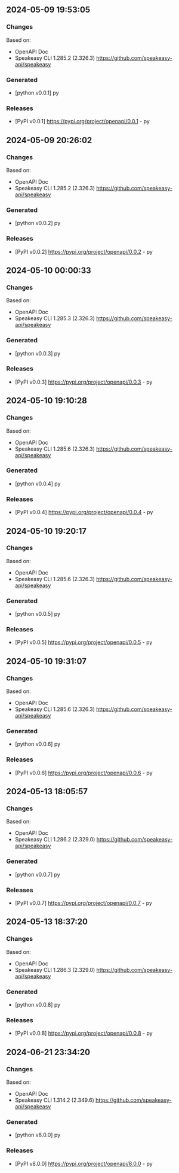 

## 2024-05-09 19:53:05
### Changes
Based on:
- OpenAPI Doc  
- Speakeasy CLI 1.285.2 (2.326.3) https://github.com/speakeasy-api/speakeasy
### Generated
- [python v0.0.1] py
### Releases
- [PyPI v0.0.1] https://pypi.org/project/openapi/0.0.1 - py

## 2024-05-09 20:26:02
### Changes
Based on:
- OpenAPI Doc  
- Speakeasy CLI 1.285.2 (2.326.3) https://github.com/speakeasy-api/speakeasy
### Generated
- [python v0.0.2] py
### Releases
- [PyPI v0.0.2] https://pypi.org/project/openapi/0.0.2 - py

## 2024-05-10 00:00:33
### Changes
Based on:
- OpenAPI Doc  
- Speakeasy CLI 1.285.3 (2.326.3) https://github.com/speakeasy-api/speakeasy
### Generated
- [python v0.0.3] py
### Releases
- [PyPI v0.0.3] https://pypi.org/project/openapi/0.0.3 - py

## 2024-05-10 19:10:28
### Changes
Based on:
- OpenAPI Doc  
- Speakeasy CLI 1.285.6 (2.326.3) https://github.com/speakeasy-api/speakeasy
### Generated
- [python v0.0.4] py
### Releases
- [PyPI v0.0.4] https://pypi.org/project/openapi/0.0.4 - py

## 2024-05-10 19:20:17
### Changes
Based on:
- OpenAPI Doc  
- Speakeasy CLI 1.285.6 (2.326.3) https://github.com/speakeasy-api/speakeasy
### Generated
- [python v0.0.5] py
### Releases
- [PyPI v0.0.5] https://pypi.org/project/openapi/0.0.5 - py

## 2024-05-10 19:31:07
### Changes
Based on:
- OpenAPI Doc  
- Speakeasy CLI 1.285.6 (2.326.3) https://github.com/speakeasy-api/speakeasy
### Generated
- [python v0.0.6] py
### Releases
- [PyPI v0.0.6] https://pypi.org/project/openapi/0.0.6 - py

## 2024-05-13 18:05:57
### Changes
Based on:
- OpenAPI Doc  
- Speakeasy CLI 1.286.2 (2.329.0) https://github.com/speakeasy-api/speakeasy
### Generated
- [python v0.0.7] py
### Releases
- [PyPI v0.0.7] https://pypi.org/project/openapi/0.0.7 - py

## 2024-05-13 18:37:20
### Changes
Based on:
- OpenAPI Doc  
- Speakeasy CLI 1.286.3 (2.329.0) https://github.com/speakeasy-api/speakeasy
### Generated
- [python v0.0.8] py
### Releases
- [PyPI v0.0.8] https://pypi.org/project/openapi/0.0.8 - py

## 2024-06-21 23:34:20
### Changes
Based on:
- OpenAPI Doc  
- Speakeasy CLI 1.314.2 (2.349.6) https://github.com/speakeasy-api/speakeasy
### Generated
- [python v8.0.0] py
### Releases
- [PyPI v8.0.0] https://pypi.org/project/openapi/8.0.0 - py